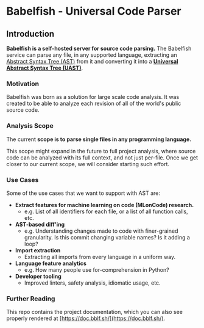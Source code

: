 # Babelfish - Universal Code Parser

## Introduction

**Babelfish is a self-hosted server for source code parsing.** The Babelfish service can parse any file, in any supported language, extracting an [Abstract Syntax Tree \(AST\)](https://en.wikipedia.org/wiki/Abstract_syntax_tree) from it and converting it into a [**Universal Abstract Syntax Tree \(UAST\)**](uast/uast-specification.md).

### Motivation

Babelfish was born as a solution for large scale code analysis. It was created to be able to analyze each revision of all of the world's public source code. 

### Analysis Scope

The current **scope is to parse single files in any programming language.**

This scope might expand in the future to full project analysis, where source code can be analyzed with its full context, and not just per-file. Once we get closer to our current scope, we will consider starting such effort.

### Use Cases

Some of the use cases that we want to support with AST are:

* **Extract features for machine learning on code \(MLonCode\) research.** 
  * e.g. List of all identifiers for each file, or a list of all function calls, etc.
* **AST-based diff'ing**
  * e.g. Understanding changes made to code with finer-grained granularity. Is this commit changing variable names? Is it adding a loop?
* **Import extraction**
  * Extracting all imports from every language in a uniform way.
* **Language feature analytics**
  * e.g. How many people use for-comprehension in Python?
* **Developer tooling** 
  * Improved linters, safety analysis, idiomatic usage, etc.

### Further Reading

This repo contains the project documentation, which you can also see properly rendered at [https://doc.bblf.sh/](https://doc.bblf.sh/).
